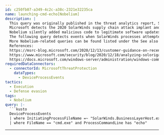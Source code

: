 ```yaml
---
id: c250fb07-a349-4c2c-a38c-2321e32235ca
name: launching-cmd-echo[Nobelium]
description: |
  This query was originally published in the threat analytics report, Solorigate supply chain attack. Please note that these attacks are currently known as the Nobelium campaign.
  Microsoft detects the 2020 SolarWinds supply chain attack implant and its other components as part of a campaign by the Nobelium activity group. Nobelium is the threat actor behind the attack against SolarWinds, which was previously referred to as Solorigate.
  Nobelium silently added malicious code to legitimate software updates for Orion, which is IT monitoring software provided by SolarWinds. In this way, malicious dynamic link libraries (DLLs) were distributed to SolarWinds customers.
  The following query detects events when SolarWinds processes attempted to launch the cmd.exe command prompt using the 'echo' command. Using 'echo' in this way is suspicious, as it is an indirect way of issuing commands, and may not be readily detected by certain kinds of security solutions.
  More Nobelium-related queries can be found listed under the See also section of this document.
  References:
  https://msrc-blog.microsoft.com/2020/12/13/customer-guidance-on-recent-nation-state-cyber-attacks/
  https://www.microsoft.com/security/blog/2020/12/18/analyzing-solorigate-the-compromised-dll-file-that-started-a-sophisticated-cyberattack-and-how-microsoft-defender-helps-protect/
  https://docs.microsoft.com/windows-server/administration/windows-commands/cmd
requiredDataConnectors:
  - connectorId: MicrosoftThreatProtection
    dataTypes:
      - DeviceProcessEvents
tactics:
  - Execution
  - Defense evasion
tags:
  - Nobelium
query: |-
  ```kusto
  DeviceProcessEvents
  | where InitiatingProcessFileName =~ "SolarWinds.BusinessLayerHost.exe"
  | where FileName == "cmd.exe" and ProcessCommandLine has "echo"
  ```
---
```


